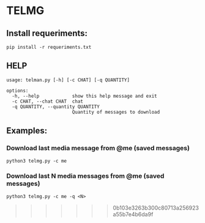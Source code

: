 # TELMG

## Install requeriments:
    
    pip install -r requeriments.txt
    
## HELP
    usage: telman.py [-h] [-c CHAT] [-q QUANTITY]

    options:
      -h, --help            show this help message and exit
      -c CHAT, --chat CHAT  chat
      -q QUANTITY, --quantity QUANTITY
                            Quantity of messages to download

## Examples:
### Download last media message from @me (saved messages)
    python3 telmg.py -c me
### Download last N media messages from @me (saved messages)
    python3 telmg.py -c me -q <N>
>>>>>>> 0b103e3263b300c80713a256923a55b7e4b6da9f

